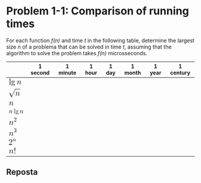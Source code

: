 # Problem 1-1: Comparison of running times

For each function _f(n)_ and time _t_ in the following table, determine the largest
size _n_ of a problema that can be solved in time _t_, assuming that the algorithm to
solve the problem takes _f(n)_ microsseconds.

|                 | 1 second | 1 minute | 1 hour | 1 day | 1 month | 1 year | 1 century |
|-----------------|:--------:|:--------:|:------:|:-----:|:-------:|:------:|:---------:|
| ![](imagens/logn.png) |          |          |        |       |         |        |           |
| ![](imagens/raizn.png) |          |          |        |       |         |        |           |
| ![](imagens/n.png) |          |          |        |       |         |        |           |
| ![](imagens/nlogn.png) |          |          |        |       |         |        |           |
| ![](imagens/n2.png) |          |          |        |       |         |        |           |
| ![](imagens/n3.png) |          |          |        |       |         |        |           |
| ![](imagens/2n.png) |          |          |        |       |         |        |           |
| ![](imagens/nfat.png) |          |          |        |       |         |        |           |

## Reposta
